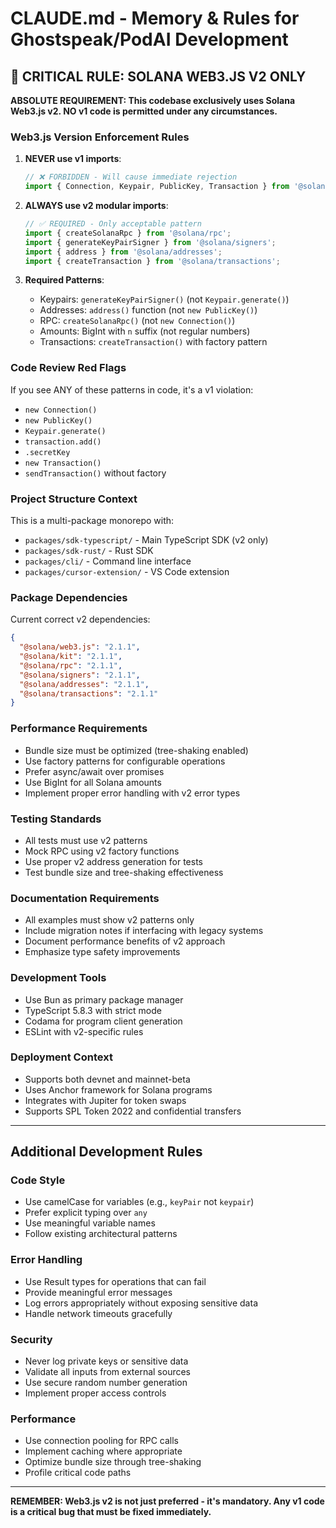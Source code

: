 # CLAUDE.md - Memory & Rules for Ghostspeak/PodAI Development

## 🚨 CRITICAL RULE: SOLANA WEB3.JS V2 ONLY

**ABSOLUTE REQUIREMENT: This codebase exclusively uses Solana Web3.js v2. NO v1 code is permitted under any circumstances.**

### Web3.js Version Enforcement Rules

1. **NEVER use v1 imports**:
   ```typescript
   // ❌ FORBIDDEN - Will cause immediate rejection
   import { Connection, Keypair, PublicKey, Transaction } from '@solana/web3.js';
   ```

2. **ALWAYS use v2 modular imports**:
   ```typescript
   // ✅ REQUIRED - Only acceptable pattern
   import { createSolanaRpc } from '@solana/rpc';
   import { generateKeyPairSigner } from '@solana/signers';
   import { address } from '@solana/addresses';
   import { createTransaction } from '@solana/transactions';
   ```

3. **Required Patterns**:
   - Keypairs: `generateKeyPairSigner()` (not `Keypair.generate()`)
   - Addresses: `address()` function (not `new PublicKey()`)
   - RPC: `createSolanaRpc()` (not `new Connection()`)
   - Amounts: BigInt with `n` suffix (not regular numbers)
   - Transactions: `createTransaction()` with factory pattern

### Code Review Red Flags

If you see ANY of these patterns in code, it's a v1 violation:
- `new Connection()`
- `new PublicKey()`
- `Keypair.generate()`
- `transaction.add()`
- `.secretKey`
- `new Transaction()`
- `sendTransaction()` without factory

### Project Structure Context

This is a multi-package monorepo with:
- `packages/sdk-typescript/` - Main TypeScript SDK (v2 only)
- `packages/sdk-rust/` - Rust SDK
- `packages/cli/` - Command line interface
- `packages/cursor-extension/` - VS Code extension

### Package Dependencies

Current correct v2 dependencies:
```json
{
  "@solana/web3.js": "2.1.1",
  "@solana/kit": "2.1.1",
  "@solana/rpc": "2.1.1",
  "@solana/signers": "2.1.1",
  "@solana/addresses": "2.1.1",
  "@solana/transactions": "2.1.1"
}
```

### Performance Requirements

- Bundle size must be optimized (tree-shaking enabled)
- Use factory patterns for configurable operations
- Prefer async/await over promises
- Use BigInt for all Solana amounts
- Implement proper error handling with v2 error types

### Testing Standards

- All tests must use v2 patterns
- Mock RPC using v2 factory functions
- Use proper v2 address generation for tests
- Test bundle size and tree-shaking effectiveness

### Documentation Requirements

- All examples must show v2 patterns only
- Include migration notes if interfacing with legacy systems
- Document performance benefits of v2 approach
- Emphasize type safety improvements

### Development Tools

- Use Bun as primary package manager
- TypeScript 5.8.3 with strict mode
- Codama for program client generation
- ESLint with v2-specific rules

### Deployment Context

- Supports both devnet and mainnet-beta
- Uses Anchor framework for Solana programs
- Integrates with Jupiter for token swaps
- Supports SPL Token 2022 and confidential transfers

---

## Additional Development Rules

### Code Style
- Use camelCase for variables (e.g., `keyPair` not `keypair`)
- Prefer explicit typing over `any`
- Use meaningful variable names
- Follow existing architectural patterns

### Error Handling
- Use Result types for operations that can fail
- Provide meaningful error messages
- Log errors appropriately without exposing sensitive data
- Handle network timeouts gracefully

### Security
- Never log private keys or sensitive data
- Validate all inputs from external sources
- Use secure random number generation
- Implement proper access controls

### Performance
- Use connection pooling for RPC calls
- Implement caching where appropriate
- Optimize bundle size through tree-shaking
- Profile critical code paths

---

**REMEMBER: Web3.js v2 is not just preferred - it's mandatory. Any v1 code is a critical bug that must be fixed immediately.**